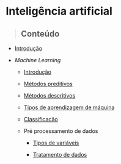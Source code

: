 # Inteligência artificial

> ## **Conteúdo**

- [Introdução](./introduction.md)

- _Machine Learning_

    - [Introdução](./machine-learning/introduction.md)

    - [Métodos preditivos](./machine-learning/preditive_methods.md)

    - [Métodos descritivos](./machine-learning/descritive_methods.md)

    - [Tipos de aprendizagem de máquina](./machine-learning/type-of-machine-learning.md)

    - [Classificação](./machine-learning/classifications.md)

    - Pré processamento de dados

        - [Tipos de variáveis](./machine-learning/data-pre-processing/variable-types.md)

        - [Tratamento de dados](./machine-learning/data-pre-processing/data-treatment.md)